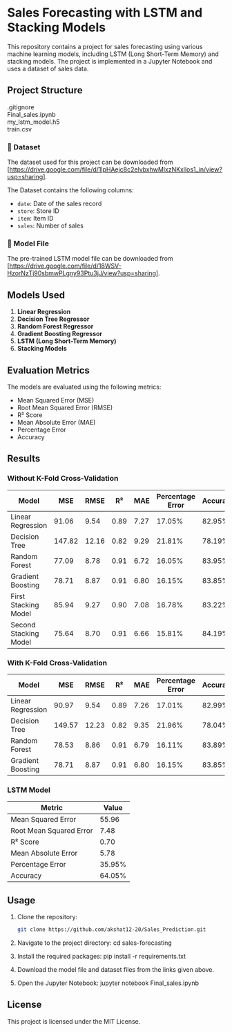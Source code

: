 # Sales Forecasting with LSTM and Stacking Models

This repository contains a project for sales forecasting using various machine learning models, including LSTM (Long Short-Term Memory) and stacking models. The project is implemented in a Jupyter Notebook and uses a dataset of sales data.

## Project Structure
.gitignore<br>
Final_sales.ipynb<br>
my_lstm_model.h5<br>
train.csv<br>


### 🔗 Dataset
The dataset used for this project can be downloaded from [https://drive.google.com/file/d/1lpHAejc8c2elvbxhwMlxzNKxllos1_in/view?usp=sharing].

The Dataset contains the following columns:
- `date`: Date of the sales record
- `store`: Store ID
- `item`: Item ID
- `sales`: Number of sales

### 🤖 Model File
The pre-trained LSTM model file can be downloaded from [https://drive.google.com/file/d/18WSV-HzorNzTj90sbmwPLgny93Ptu3jJ/view?usp=sharing].

## Models Used

1. **Linear Regression**
2. **Decision Tree Regressor**
3. **Random Forest Regressor**
4. **Gradient Boosting Regressor**
5. **LSTM (Long Short-Term Memory)**
6. **Stacking Models**

## Evaluation Metrics

The models are evaluated using the following metrics:
- Mean Squared Error (MSE)
- Root Mean Squared Error (RMSE)
- R² Score
- Mean Absolute Error (MAE)
- Percentage Error
- Accuracy

## Results

### Without K-Fold Cross-Validation

| Model                | MSE   | RMSE  | R²   | MAE  | Percentage Error | Accuracy |
|----------------------|-------|-------|------|------|------------------|----------|
| Linear Regression    | 91.06 | 9.54  | 0.89 | 7.27 | 17.05%           | 82.95%   |
| Decision Tree        | 147.82| 12.16 | 0.82 | 9.29 | 21.81%           | 78.19%   |
| Random Forest        | 77.09 | 8.78  | 0.91 | 6.72 | 16.05%           | 83.95%   |
| Gradient Boosting    | 78.71 | 8.87  | 0.91 | 6.80 | 16.15%           | 83.85%   |
| First Stacking Model | 85.94 | 9.27  | 0.90 | 7.08 | 16.78%           | 83.22%   |
| Second Stacking Model| 75.64 | 8.70  | 0.91 | 6.66 | 15.81%           | 84.19%   |

### With K-Fold Cross-Validation

| Model                | MSE   | RMSE  | R²   | MAE  | Percentage Error | Accuracy |
|----------------------|-------|-------|------|------|------------------|----------|
| Linear Regression    | 90.97 | 9.54  | 0.89 | 7.26 | 17.01%           | 82.99%   |
| Decision Tree        | 149.57| 12.23 | 0.82 | 9.35 | 21.96%           | 78.04%   |
| Random Forest        | 78.53 | 8.86  | 0.91 | 6.79 | 16.11%           | 83.89%   |
| Gradient Boosting    | 78.71 | 8.87  | 0.91 | 6.80 | 16.15%           | 83.85%   |

### LSTM Model

| Metric               | Value |
|----------------------|-------|
| Mean Squared Error   | 55.96 |
| Root Mean Squared Error | 7.48 |
| R² Score             | 0.70  |
| Mean Absolute Error  | 5.78  |
| Percentage Error     | 35.95%|
| Accuracy             | 64.05%|

## Usage

1. Clone the repository:
   ```sh
   git clone https://github.com/akshat12-20/Sales_Prediction.git

2. Navigate to the project directory:
    cd sales-forecasting

3. Install the required packages:
    pip install -r requirements.txt

4. Download the model file and dataset files from the links given above.

5. Open the Jupyter Notebook:
    jupyter notebook Final_sales.ipynb

## License
This project is licensed under the MIT License.